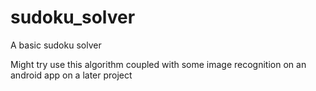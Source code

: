 # sudoku_solver
A basic sudoku solver


Might try use this algorithm coupled with some image recognition on an android app on a later project

